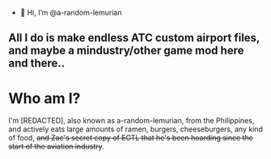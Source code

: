 - 👋 Hi, I’m @a-random-lemurian

All I do is make endless ATC custom airport files, and maybe a mindustry/other game mod here and there..
----
# Who am I?
I'm [REDACTED], also known as a-random-lemurian, from the Philippines, and actively eats large amounts of ramen, burgers, cheeseburgers, any kind of food, ~~and Zac's secret copy of EGTL that he's been hoarding since the start of the aviation industry~~.

<!---
a-random-lemurian/a-random-lemurian is a ✨ special ✨ repository because its `README.md` (this file) appears on your GitHub profile.
You can click the Preview link to take a look at your changes.
--->

